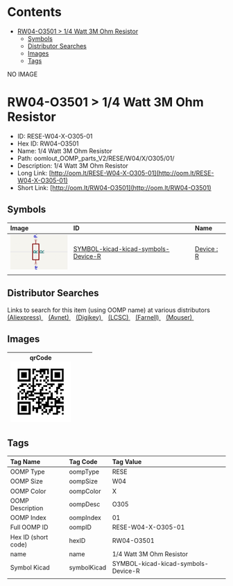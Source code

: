 



Contents
========

* [RW04-O3501 > 1/4 Watt 3M Ohm Resistor](#rw04-o3501--14-watt-3m-ohm-resistor)
	* [Symbols](#symbols)
	* [Distributor Searches](#distributor-searches)
	* [Images](#images)
	* [Tags](#tags)
  
NO IMAGE  
# RW04-O3501 > 1/4 Watt 3M Ohm Resistor

- ID: RESE-W04-X-O305-01
- Hex ID: RW04-O3501
- Name: 1/4 Watt 3M Ohm Resistor
- Path: oomlout_OOMP_parts_V2/RESE/W04/X/O305/01/
- Description: 1/4 Watt 3M Ohm Resistor
- Long Link: [http://oom.lt/RESE-W04-X-O305-01](http://oom.lt/RESE-W04-X-O305-01)
- Short Link: [http://oom.lt/RW04-O3501](http://oom.lt/RW04-O3501)

## Symbols
  

|Image|ID|Name|
| :--- | :--- | :--- |
|[![](https://raw.githubusercontent.com/oomlout/oomlout_OOMP_eda_V2/main/SYMBOL/kicad/kicad-symbols/Device/R/image_140.png)](https://github.com/oomlout/oomlout_OOMP_eda_V2/tree/main/SYMBOL/kicad/kicad-symbols/Device/R/)|[SYMBOL-kicad-kicad-symbols-Device-R](https://github.com/oomlout/oomlout_OOMP_eda_V2/tree/main/SYMBOL/kicad/kicad-symbols/Device/R/)|[Device : R](https://github.com/oomlout/oomlout_OOMP_eda_V2/tree/main/SYMBOL/kicad/kicad-symbols/Device/R/)|
||||

## Distributor Searches
  
Links to search for this item (using OOMP name) at various distributors  
[(Aliexpress) ](https://www.aliexpress.com/wholesale?SearchText=11171/4+Watt+3M+Ohm+Resistor)&nbsp;&nbsp;&nbsp;[(Avnet) ](https://www.avnet.com/shop/us/search/1/4+Watt+3M+Ohm+Resistor)&nbsp;&nbsp;&nbsp;[(Digikey) ](https://www.digikey.co.uk/en/products/result?s=1/4+Watt+3M+Ohm+Resistor)&nbsp;&nbsp;&nbsp;[(LCSC) ](https://www.lcsc.com/search?q=1/4+Watt+3M+Ohm+Resistor)&nbsp;&nbsp;&nbsp;[(Farnell) ](https://uk.farnell.com/search?st=1/4+Watt+3M+Ohm+Resistor)&nbsp;&nbsp;&nbsp;[(Mouser) ](https://www.mouser.com/c/?q=1/4+Watt+3M+Ohm+Resistor)&nbsp;&nbsp;&nbsp;
## Images
  

|qrCode<br>[![](https://raw.githubusercontent.com/oomlout/oomlout_OOMP_parts_V2/main/RESE/W04/X/O305/01/qrCode_140.png)](https://github.com/oomlout/oomlout_OOMP_parts_V2/tree/main/RESE/W04/X/O305/01/qrCode.png)||||
| :---: | :---: | :---: | :---: |

## Tags
  

|Tag Name|Tag Code|Tag Value|
| :--- | :--- | :--- |
|OOMP Type|oompType|RESE|
|OOMP Size|oompSize|W04|
|OOMP Color|oompColor|X|
|OOMP Description|oompDesc|O305|
|OOMP Index|oompIndex|01|
|Full OOMP ID|oompID|RESE-W04-X-O305-01|
|Hex ID (short code)|hexID|RW04-O3501|
|name|name|1/4 Watt 3M Ohm Resistor|
|Symbol Kicad|symbolKicad|SYMBOL-kicad-kicad-symbols-Device-R|
||||
